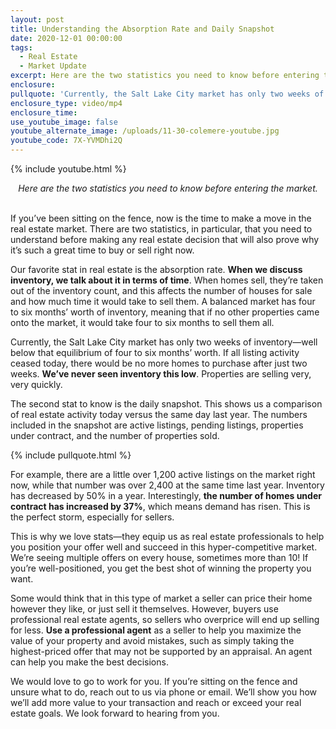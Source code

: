 ```yaml
---
layout: post
title: Understanding the Absorption Rate and Daily Snapshot
date: 2020-12-01 00:00:00
tags:
  - Real Estate
  - Market Update
excerpt: Here are the two statistics you need to know before entering the market.
enclosure:
pullquote: 'Currently, the Salt Lake City market has only two weeks of inventory.'
enclosure_type: video/mp4
enclosure_time:
use_youtube_image: false
youtube_alternate_image: /uploads/11-30-colemere-youtube.jpg
youtube_code: 7X-YVMDhi2Q
---
```


{% include youtube.html %}

<center><em>Here are the two statistics you need to know before entering the market.</em></center>

<br>If you’ve been sitting on the fence, now is the time to make a move in the real estate market. There are two statistics, in particular, that you need to understand before making any real estate decision that will also prove why it’s such a great time to buy or sell right now.

Our favorite stat in real estate is the absorption rate. **When we discuss inventory, we talk about it in terms of time**. When homes sell, they’re taken out of the inventory count, and this affects the number of houses for sale and how much time it would take to sell them. A balanced market has four to six months’ worth of inventory, meaning that if no other properties came onto the market, it would take four to six months to sell them all.

Currently, the Salt Lake City market has only two weeks of inventory—well below that equilibrium of four to six months’ worth. If all listing activity ceased today, there would be no more homes to purchase after just two weeks. **We’ve never seen inventory this low**. Properties are selling very, very quickly.

The second stat to know is the daily snapshot. This shows us a comparison of real estate activity today versus the same day last year. The numbers included in the snapshot are active listings, pending listings, properties under contract, and the number of properties sold.

{% include pullquote.html %}

For example, there are a little over 1,200 active listings on the market right now, while that number was over 2,400 at the same time last year. Inventory has decreased by 50% in a year. Interestingly, **the number of homes under contract has increased by 37%**, which means demand has risen. This is the perfect storm, especially for sellers.

This is why we love stats—they equip us as real estate professionals to help you position your offer well and succeed in this hyper-competitive market. We’re seeing multiple offers on every house, sometimes more than 10\! If you’re well-positioned, you get the best shot of winning the property you want.

Some would think that in this type of market a seller can price their home however they like, or just sell it themselves. However, buyers use professional real estate agents, so sellers who overprice will end up selling for less. **Use a professional agent** as a seller to help you maximize the value of your property and avoid mistakes, such as simply taking the highest-priced offer that may not be supported by an appraisal. An agent can help you make the best decisions.

We would love to go to work for you. If you’re sitting on the fence and unsure what to do, reach out to us via phone or email. We’ll show you how we’ll add more value to your transaction and reach or exceed your real estate goals. We look forward to hearing from you.